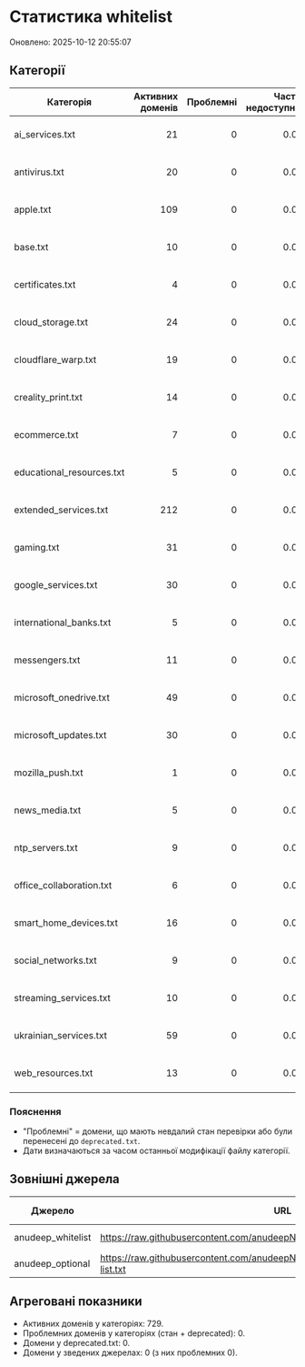 # Статистика whitelist

Оновлено: 2025-10-12 20:55:07

## Категорії
| Категорія | Активних доменів | Проблемні | Частка недоступних | Остання перевірка |
| --- | ---: | ---: | ---: | --- |
| ai_services.txt | 21 | 0 | 0.0% | 2025-10-12 20:48:01 |
| antivirus.txt | 20 | 0 | 0.0% | 2025-10-12 20:48:01 |
| apple.txt | 109 | 0 | 0.0% | 2025-10-12 20:48:01 |
| base.txt | 10 | 0 | 0.0% | 2025-10-12 20:48:01 |
| certificates.txt | 4 | 0 | 0.0% | 2025-10-12 20:48:01 |
| cloud_storage.txt | 24 | 0 | 0.0% | 2025-10-12 20:48:01 |
| cloudflare_warp.txt | 19 | 0 | 0.0% | 2025-10-12 20:48:01 |
| creality_print.txt | 14 | 0 | 0.0% | 2025-10-12 20:48:01 |
| ecommerce.txt | 7 | 0 | 0.0% | 2025-10-12 20:48:01 |
| educational_resources.txt | 5 | 0 | 0.0% | 2025-10-12 20:48:01 |
| extended_services.txt | 212 | 0 | 0.0% | 2025-10-12 20:48:01 |
| gaming.txt | 31 | 0 | 0.0% | 2025-10-12 20:48:01 |
| google_services.txt | 30 | 0 | 0.0% | 2025-10-12 20:48:01 |
| international_banks.txt | 5 | 0 | 0.0% | 2025-10-12 20:48:01 |
| messengers.txt | 11 | 0 | 0.0% | 2025-10-12 20:48:01 |
| microsoft_onedrive.txt | 49 | 0 | 0.0% | 2025-10-12 20:48:01 |
| microsoft_updates.txt | 30 | 0 | 0.0% | 2025-10-12 20:48:01 |
| mozilla_push.txt | 1 | 0 | 0.0% | 2025-10-12 20:48:01 |
| news_media.txt | 5 | 0 | 0.0% | 2025-10-12 20:48:01 |
| ntp_servers.txt | 9 | 0 | 0.0% | 2025-10-12 20:48:01 |
| office_collaboration.txt | 6 | 0 | 0.0% | 2025-10-12 20:48:01 |
| smart_home_devices.txt | 16 | 0 | 0.0% | 2025-10-12 20:48:01 |
| social_networks.txt | 9 | 0 | 0.0% | 2025-10-12 20:48:01 |
| streaming_services.txt | 10 | 0 | 0.0% | 2025-10-12 20:48:01 |
| ukrainian_services.txt | 59 | 0 | 0.0% | 2025-10-12 20:48:01 |
| web_resources.txt | 13 | 0 | 0.0% | 2025-10-12 20:48:01 |

### Пояснення
* "Проблемні" = домени, що мають невдалий стан перевірки або були перенесені до `deprecated.txt`.
* Дати визначаються за часом останньої модифікації файлу категорії.

## Зовнішні джерела
| Джерело | URL | Доменів | Проблемні | Частка недоступних | Останнє оновлення |
| --- | --- | ---: | ---: | ---: | --- |
| anudeep_whitelist | https://raw.githubusercontent.com/anudeepND/whitelist/master/domains/whitelist.txt | 0 | 0 | 0% | немає даних |
| anudeep_optional | https://raw.githubusercontent.com/anudeepND/whitelist/master/domains/optional-list.txt | 0 | 0 | 0% | немає даних |

## Агреговані показники
* Активних доменів у категоріях: 729.
* Проблемних доменів у категоріях (стан + deprecated): 0.
* Домени у deprecated.txt: 0.
* Домени у зведених джерелах: 0 (з них проблемних 0).
